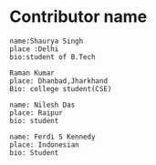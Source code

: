 # Contributor name
```
name:Shaurya Singh
place :Delhi
bio:student of B.Tech
```
```
Raman Kumar
place: Dhanbad,Jharkhand
Bio: college student(CSE)
```
```
name: Nilesh Das
place: Raipur 
bio: student
```
```
name: Ferdi S Kennedy
place: Indonesian
bio: Student
```
